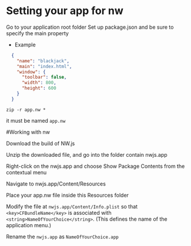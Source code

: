 # Setting your app for nw

Go to your application root folder
Set up package.json and be sure to specify the main property

- Example
```json
  { 
    "name": "blackjack", 
    "main": "index.html", 
    "window": { 
      "toolbar": false, 
      "width": 800, 
      "height": 600 
    } 
  }
```
`zip -r app.nw *`

it must be named `app.nw`



#Working with nw

Download the build of NW.js

Unzip the downloaded file, and go into the folder contain nwjs.app

Right-click on the nwjs.app and choose Show Package Contents from the contextual menu

Navigate to nwjs.app/Content/Resources

Place your app.nw file inside this Resources folder

Modify the file at `nwjs.app/Content/Info.plist` so that `<key>CFBundleName</key>` is associated with `<string>NameOfYourChoice</string>`. (This defines the name of the application menu.)

Rename the `nwjs.app` as `NameOfYourChoice.app`